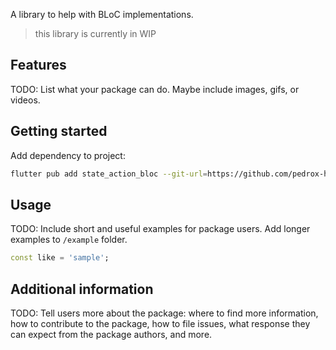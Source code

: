 A library to help with BLoC implementations.

> this library is currently in WIP

## Features

TODO: List what your package can do. Maybe include images, gifs, or videos.

## Getting started

Add dependency to project:

```bash
flutter pub add state_action_bloc --git-url=https://github.com/pedrox-hs/flutter_packages --git-path=state_action_bloc
```

## Usage

TODO: Include short and useful examples for package users. Add longer examples
to `/example` folder.

```dart
const like = 'sample';
```

## Additional information

TODO: Tell users more about the package: where to find more information, how to
contribute to the package, how to file issues, what response they can expect
from the package authors, and more.
